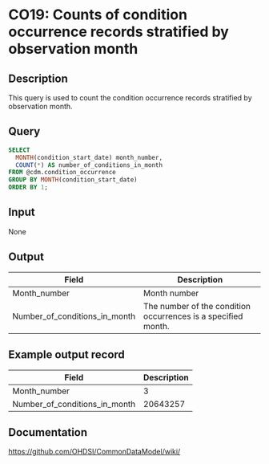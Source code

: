 <!---
Group:condition occurrence
Name:CO19 Counts of condition occurrence records stratified by observation month
Author:Patrick Ryan
CDM Version: 5.3
-->

# CO19: Counts of condition occurrence records stratified by observation month

## Description
This query is used to count the condition occurrence records stratified by observation month.

## Query
```sql
SELECT 
  MONTH(condition_start_date) month_number, 
  COUNT(*) AS number_of_conditions_in_month
FROM @cdm.condition_occurrence
GROUP BY MONTH(condition_start_date)
ORDER BY 1;
```

## Input

None

## Output

| Field |  Description |
| --- | --- |
| Month_number | Month number |
| Number_of_conditions_in_month |  The number of the condition occurrences is a specified month. |

## Example output record

|  Field |  Description |
| --- | --- |
| Month_number |  3 |
| Number_of_conditions_in_month |  20643257 |


## Documentation
https://github.com/OHDSI/CommonDataModel/wiki/
